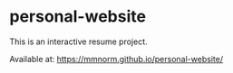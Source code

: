 # personal-website

This is an interactive resume project.

Available at: https://mmnorm.github.io/personal-website/ 

